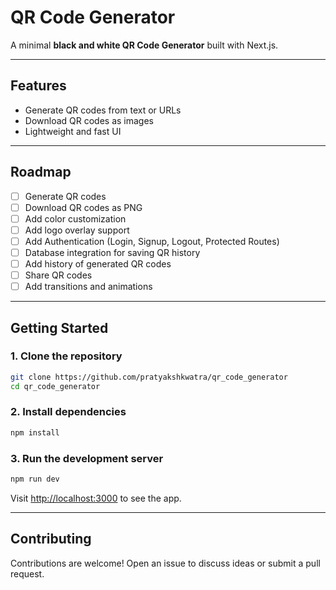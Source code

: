 # QR Code Generator

A minimal **black and white QR Code Generator** built with Next.js.

---

## Features

* Generate QR codes from text or URLs
* Download QR codes as images
* Lightweight and fast UI

---

## Roadmap

* [ ] Generate QR codes  
* [ ] Download QR codes as PNG 
* [ ] Add color customization
* [ ] Add logo overlay support
* [ ] Add Authentication (Login, Signup, Logout, Protected Routes)
* [ ] Database integration for saving QR history  
* [ ] Add history of generated QR codes
* [ ] Share QR codes
* [ ] Add transitions and animations  

---

## Getting Started

### 1. Clone the repository

```bash
git clone https://github.com/pratyakshkwatra/qr_code_generator
cd qr_code_generator
```

### 2. Install dependencies

```bash
npm install
```

### 3. Run the development server

```bash
npm run dev
```

Visit [http://localhost:3000](http://localhost:3000) to see the app.

---

## Contributing

Contributions are welcome! Open an issue to discuss ideas or submit a pull request.
